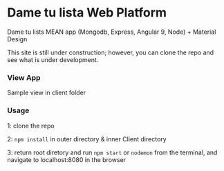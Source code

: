 # Dame tu lista Web Platform

Dame tu lists MEAN app (Mongodb, Express, Angular 9, Node) + Material Design

This site is still under construction; however, you can clone the repo and see what is under development.

### View App

Sample view in client folder

### Usage

1: clone the repo

2: `npm install` in outer directory & inner Client directory

3: return root diretory and run `npm start` or `nodemon` from the terminal, and navigate to localhost:8080 in the browser

